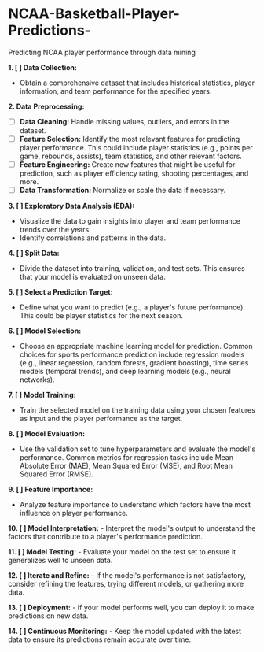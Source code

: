 # NCAA-Basketball-Player-Predictions-
Predicting NCAA player performance through data mining 

**1. [ ] Data Collection:**
   - Obtain a comprehensive dataset that includes historical statistics, player information, and team performance for the specified years.

**2. Data Preprocessing:**
   - [ ] **Data Cleaning:** Handle missing values, outliers, and errors in the dataset.
   - [ ] **Feature Selection:** Identify the most relevant features for predicting player performance. This could include player statistics (e.g., points per game, rebounds, assists), team statistics, and other relevant factors.
   - [ ] **Feature Engineering:** Create new features that might be useful for prediction, such as player efficiency rating, shooting percentages, and more.
   - [ ] **Data Transformation:** Normalize or scale the data if necessary.

**3. [ ] Exploratory Data Analysis (EDA):**
   - Visualize the data to gain insights into player and team performance trends over the years.
   - Identify correlations and patterns in the data.

**4. [ ] Split Data:**
   - Divide the dataset into training, validation, and test sets. This ensures that your model is evaluated on unseen data.

**5. [ ] Select a Prediction Target:**
   - Define what you want to predict (e.g., a player's future performance). This could be player statistics for the next season.

**6. [ ] Model Selection:**
   - Choose an appropriate machine learning model for prediction. Common choices for sports performance prediction include regression models (e.g., linear regression, random forests, gradient boosting), time series models (temporal trends), and deep learning models (e.g., neural networks).

**7. [ ] Model Training:**
   - Train the selected model on the training data using your chosen features as input and the player performance as the target.

**8. [ ] Model Evaluation:**
   - Use the validation set to tune hyperparameters and evaluate the model's performance. Common metrics for regression tasks include Mean Absolute Error (MAE), Mean Squared Error (MSE), and Root Mean Squared Error (RMSE).

**9. [ ] Feature Importance:**
   - Analyze feature importance to understand which factors have the most influence on player performance.

**10. [ ] Model Interpretation:**
    - Interpret the model's output to understand the factors that contribute to a player's performance prediction.

**11. [ ] Model Testing:**
    - Evaluate your model on the test set to ensure it generalizes well to unseen data.

**12. [ ] Iterate and Refine:**
    - If the model's performance is not satisfactory, consider refining the features, trying different models, or gathering more data.

**13. [ ] Deployment:**
    - If your model performs well, you can deploy it to make predictions on new data.

**14. [ ] Continuous Monitoring:**
    - Keep the model updated with the latest data to ensure its predictions remain accurate over time.
